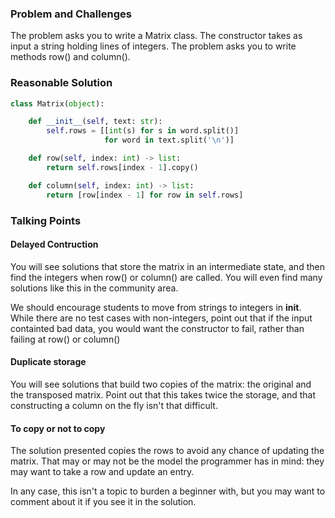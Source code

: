 ### Problem and Challenges

The problem asks you to write a Matrix class.
The constructor takes as input a string holding 
lines of integers. The problem asks you
to write methods row() and column().

### Reasonable Solution

```python
class Matrix(object):

    def __init__(self, text: str):
        self.rows = [[int(s) for s in word.split()]
                     for word in text.split('\n')]

    def row(self, index: int) -> list:
        return self.rows[index - 1].copy()

    def column(self, index: int) -> list:
        return [row[index - 1] for row in self.rows]
```

### Talking Points

#### Delayed Contruction

You will see solutions that store the matrix in 
an intermediate state, and then find the integers
when row() or column() are called. 
You will even find many solutions like this in the 
community area.

We should encourage students to move from strings to integers in __init__. 
While there are no test cases with non-integers,
point out that if the input containted bad data,
you would want the constructor to fail, rather 
than failing at row() or column()

#### Duplicate storage

You will see solutions that build two copies of 
the matrix: the original and the transposed matrix.
Point out that this takes twice the storage, and 
that constructing a column on the fly isn't that
difficult.

#### To copy or not to copy

The solution presented copies the rows to avoid
any chance of updating the matrix. 
That may or may not be the model the programmer
has in mind: they may want to take a row and
update an entry.  

In any case, this isn't a topic to burden a beginner with, 
but you may want to comment about it if you see it in the solution. 
